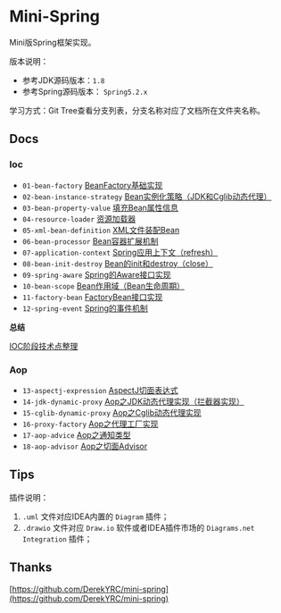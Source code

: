 # Mini-Spring

Mini版Spring框架实现。

版本说明：
- 参考JDK源码版本：`1.8`
- 参考Spring源码版本： `Spring5.2.x`

学习方式：Git Tree查看分支列表，分支名称对应了文档所在文件夹名称。

## Docs

### Ioc

- `01-bean-factory` [BeanFactory基础实现](docs/ioc/01-bean-factory/README.md)
- `02-bean-instance-strategy` [Bean实例化策略（JDK和Cglib动态代理）](docs/ioc/02-bean-instance-strategy/README.md)
- `03-bean-property-value` [填充Bean属性信息](docs/ioc/03-bean-property-value/README.md)
- `04-resource-loader` [资源加载器](docs/ioc/04-resource-loader/README.md)
- `05-xml-bean-definition` [XML文件装配Bean](docs/ioc/05-xml-bean-definition/README.md)
- `06-bean-processor` [Bean容器扩展机制](docs/ioc/06-bean-processor/README.md)
- `07-application-context` [Spring应用上下文（refresh）](docs/ioc/07-application-context/README.md)
- `08-bean-init-destroy` [Bean的init和destroy（close）](docs/ioc/08-bean-init-destroy/README.md)
- `09-spring-aware` [Spring的Aware接口实现](docs/ioc/09-spring-aware/README.md)
- `10-bean-scope` [Bean作用域（Bean生命周期）](docs/ioc/10-bean-scope/README.md)
- `11-factory-bean` [FactoryBean接口实现](docs/ioc/11-factory-bean/README.md)
- `12-spring-event` [Spring的事件机制](docs/ioc/12-spring-event/README.md)

**总结**

[IOC阶段技术点整理](docs/ioc/README.md)

### Aop

- `13-aspectj-expression` [AspectJ切面表达式](docs/aop/13-aspectj-expression/README.md)
- `14-jdk-dynamic-proxy` [Aop之JDK动态代理实现（拦截器实现）](docs/aop/14-jdk-dynamic-proxy/README.md)
- `15-cglib-dynamic-proxy` [Aop之Cglib动态代理实现](docs/aop/15-cglib-dynamic-proxy/README.md)
- `16-proxy-factory` [Aop之代理工厂实现](docs/aop/16-proxy-factory/README.md)
- `17-aop-advice` [Aop之通知类型](docs/aop/17-aop-advice/README.md)
- `18-aop-advisor` [Aop之切面Advisor](docs/aop/18-aop-advisor/README.md)


## Tips

插件说明：
1. `.uml` 文件对应IDEA内置的 `Diagram` 插件；
2. `.drawio` 文件对应 `Draw.io` 软件或者IDEA插件市场的 `Diagrams.net Integration` 插件；

## Thanks

[https://github.com/DerekYRC/mini-spring](https://github.com/DerekYRC/mini-spring)